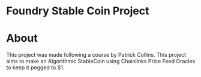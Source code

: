 # Foundry Stable Coin Project

# About
This project was made following a course by Patrick Collins. This project aims to make an Algorithmic StableCoin using Chainlinks Price Feed Oracles to keep it pegged to $1.

